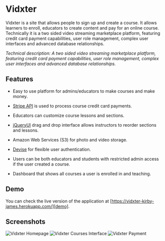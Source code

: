 
# Vidxter

Vidxter is a site that allows people to sign up and create a course. It allows learners to enroll, educators to create content and pay for an online course. Technically it is a two sided video streaming marketplace platform, featuring credit card payment capabilities, user role management, complex user interfaces and advanced database relationships.

*Technical description: A two sided video streaming marketplace platform, featuring credit card payment capabilities, user role management, complex user interfaces and advanced database relationships.*

## Features

* Easy to use platform for admins/educators to make courses and make money.

* [Stripe API](https://stripe.com/docs/api) is used to process course credit card payments.

* Educators can customize course lessons and sections.

* [jQueryUI](https://jqueryui.com/) drag and drop interface allows instructors to reorder sections and lessons.

* Amazon Web Services (S3) for photo and video storage.

* [Devise](https://github.com/plataformatec/devise) for flexible user authentication.

* Users can be both educators and students with restricted  admin access if the user created a course.

* Dashboard that shows all courses a user is enrolled in and teaching.

## Demo
You can check the live version of the application at
[https://vidxter-kirby-james.herokuapp.com/][demo].

[demo]: https://dev-stream-courses.herokuapp.com/

## Screenshots
![Vidxter Homepage](https://raw.githubusercontent.com/kirbygit/vidxter/master/app/assets/images/vidxter-homepage.png "Vidxter Homepage")
![Vidxter Courses Interface](https://raw.githubusercontent.com/kirbygit/vidxter/master/app/assets/images/vidxter-courses.png "Vidxter Courses")
![Vidxter Payment](https://raw.githubusercontent.com/kirbygit/vidxter/master/app/assets/images/vidxter-payment.png "Vidxter Payment w/ Stripe")